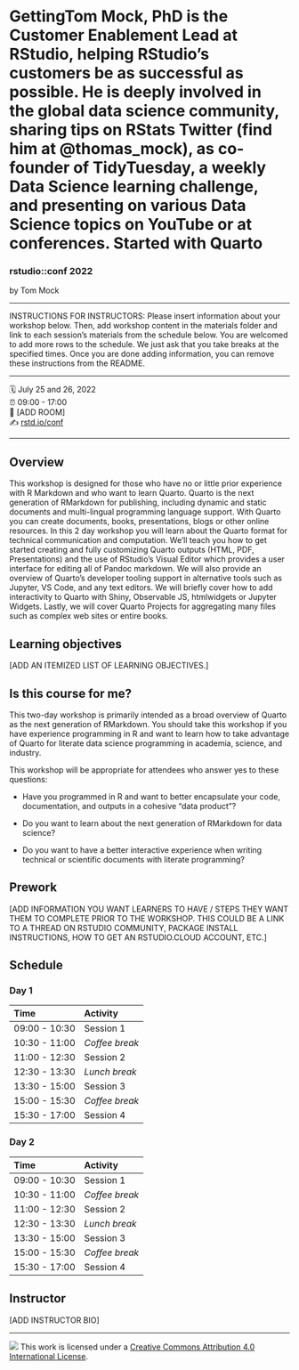 GettingTom Mock, PhD is the Customer Enablement Lead at RStudio, helping RStudio’s customers be as successful as possible. He is deeply involved in the global data science community, sharing tips on RStats Twitter (find him at @thomas_mock), as co-founder of TidyTuesday, a weekly Data Science learning challenge, and presenting on various Data Science topics on YouTube or at conferences.
Started with Quarto
================

### rstudio::conf 2022

by Tom Mock

-----

INSTRUCTIONS FOR INSTRUCTORS: Please insert information about your
workshop below. Then, add workshop content in the materials folder and
link to each session’s materials from the schedule below. You are
welcomed to add more rows to the schedule. We just ask that you take
breaks at the specified times. Once you are done adding information, you
can remove these instructions from the README.

-----

:spiral_calendar: July 25 and 26, 2022  
:alarm_clock:     09:00 - 17:00  
:hotel:           \[ADD ROOM\]  
:writing_hand:    [rstd.io/conf](http://rstd.io/conf)

-----

## Overview

This workshop is designed for those who have no or little prior experience with R Markdown and who want to learn Quarto. Quarto is the next generation of RMarkdown for publishing, including dynamic and static documents and multi-lingual programming language support. With Quarto you can create documents, books, presentations, blogs or other online resources. In this 2 day workshop you will learn about the Quarto format for technical communication and computation. We’ll teach you how to get started  creating and fully customizing Quarto outputs (HTML, PDF, Presentations) and the use of RStudio’s Visual Editor which provides a user interface for editing all of Pandoc markdown. We will also provide an overview of Quarto’s developer tooling support in alternative tools such as Jupyter, VS Code, and any text editors. We will briefly cover how to add interactivity to Quarto with Shiny, Observable JS, htmlwidgets or Jupyter Widgets. Lastly, we will cover Quarto Projects for aggregating many files such as complex web sites or entire books.

## Learning objectives

[ADD AN ITEMIZED LIST OF LEARNING OBJECTIVES.]

## Is this course for me?

This two-day workshop is primarily intended as a broad overview of Quarto as the next generation of RMarkdown. You should take this workshop if you have experience programming in R and want to learn how to take advantage of Quarto for literate data science programming in academia, science, and industry.

This workshop will be appropriate for attendees who answer yes to these questions:

- Have you programmed in R and want to better encapsulate your code, documentation, and outputs in a cohesive “data product”?

- Do you want to learn about the next generation of RMarkdown for data science?

- Do you want to have a better interactive experience when writing technical or scientific documents with literate programming?

## Prework

\[ADD INFORMATION YOU WANT LEARNERS TO HAVE / STEPS THEY WANT THEM TO
COMPLETE PRIOR TO THE WORKSHOP. THIS COULD BE A LINK TO A THREAD ON
RSTUDIO COMMUNITY, PACKAGE INSTALL INSTRUCTIONS, HOW TO GET AN
RSTUDIO.CLOUD ACCOUNT, ETC.\]

## Schedule

### Day 1

| Time          | Activity         |
| :------------ | :--------------- |
| 09:00 - 10:30 | Session 1        |
| 10:30 - 11:00 | *Coffee break*   |
| 11:00 - 12:30 | Session 2        |
| 12:30 - 13:30 | *Lunch break*    |
| 13:30 - 15:00 | Session 3        |
| 15:00 - 15:30 | *Coffee break*   |
| 15:30 - 17:00 | Session 4        |

### Day 2

| Time          | Activity         |
| :------------ | :--------------- |
| 09:00 - 10:30 | Session 1        |
| 10:30 - 11:00 | *Coffee break*   |
| 11:00 - 12:30 | Session 2        |
| 12:30 - 13:30 | *Lunch break*    |
| 13:30 - 15:00 | Session 3        |
| 15:00 - 15:30 | *Coffee break*   |
| 15:30 - 17:00 | Session 4        |

## Instructor

\[ADD INSTRUCTOR BIO\]

-----

![](https://i.creativecommons.org/l/by/4.0/88x31.png) This work is
licensed under a [Creative Commons Attribution 4.0 International
License](https://creativecommons.org/licenses/by/4.0/).
